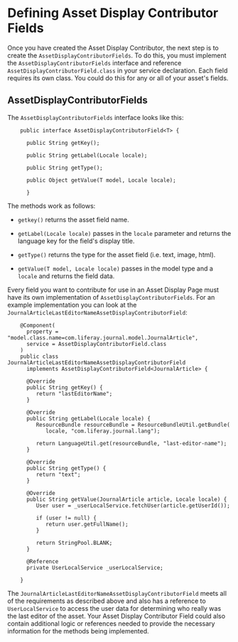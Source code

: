 # Defining Asset Display Contributor Fields [](id=asset-display-contributor-fields)

Once you have created the Asset Display Contributor, the next step is to create 
the `AssetDisplayContributorFields`. To do this, you must implement the 
`AssetDisplayContributorFields` interface and reference 
`AssetDisplayContributorField.class` in your service declaration. Each field
requires its own class. You could do this for any or all of your asset's fields.

## AssetDisplayContributorFields [](id=assetdisplaycontributorfields)

The `AssetDisplayContributorFields` interface looks like this:

        public interface AssetDisplayContributorField<T> {

          public String getKey();

          public String getLabel(Locale locale);

          public String getType();

          public Object getValue(T model, Locale locale);

          }

The methods work as follows:

* `getkey()` returns the asset field name. 

* `getLabel(Locale locale)` passes in the `locale` parameter and returns the 
  language key for the field's display title.

* `getType()` returns the type for the asset field (i.e. text, image, html).

* `getValue(T model, Locale locale)` passes in the model type and a `locale` 
  and returns the field data.

Every field you want to contribute for use in an Asset Display Page must have
its own implementation of `AssetDisplayContributorFields`. For an example
implementation you can look at the
`JournalArticleLastEditorNameAssetDisplayContributorField`:

        @Component(
          property = "model.class.name=com.liferay.journal.model.JournalArticle",
          service = AssetDisplayContributorField.class
        )
        public class JournalArticleLastEditorNameAssetDisplayContributorField
          implements AssetDisplayContributorField<JournalArticle> {

          @Override
          public String getKey() {
             return "lastEditorName";
          }

          @Override
          public String getLabel(Locale locale) {
             ResourceBundle resourceBundle = ResourceBundleUtil.getBundle(
                locale, "com.liferay.journal.lang");

             return LanguageUtil.get(resourceBundle, "last-editor-name");
          }

          @Override
          public String getType() {
             return "text";
          }

          @Override
          public String getValue(JournalArticle article, Locale locale) {
             User user = _userLocalService.fetchUser(article.getUserId());

             if (user != null) {
                return user.getFullName();
             }

             return StringPool.BLANK;
          }

          @Reference
          private UserLocalService _userLocalService;

        }

The `JournalArticleLastEditorNameAssetDisplayContributorField` meets all of the 
requirements as described above and also has a reference to `UserLocalService`
to access the user data for determining who really was the last editor of the
asset. Your Asset Display Contributor Field could also contain additional logic
or references needed to provide the necessary information for the methods being
implemented.


